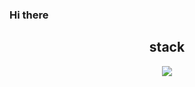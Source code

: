 ### Hi there
<div align=center>
<h2>stack</h2>
<img src="https://img.shields.io/badge/-swift-F05138?style=for-the-badge&logo=swift&logoColor=black">
</div>
<br>
<a href="https://github.com/devxb/gitanimals">
<img
</a>
<br>
